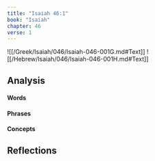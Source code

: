 ```yaml
---
title: "Isaiah 46:1"
book: "Isaiah"
chapter: 46
verse: 1
---
```

![[/Greek/Isaiah/046/Isaiah-046-001G.md#Text]]
![[/Hebrew/Isaiah/046/Isaiah-046-001H.md#Text]]

## Analysis

#### Words

#### Phrases

#### Concepts

## Reflections
